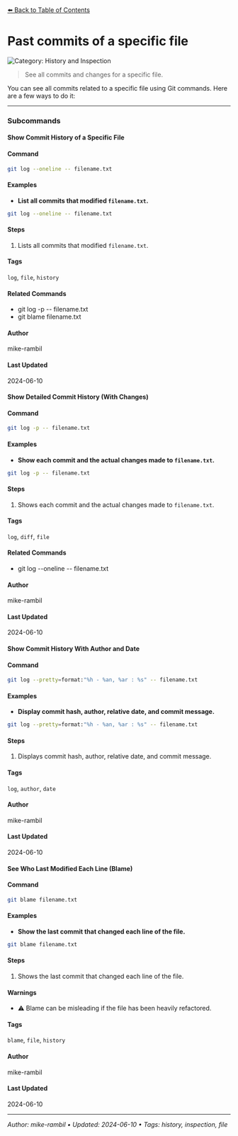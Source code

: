[⬅️ Back to Table of Contents](../README.md#past-commits-of-a-specific-file)

# Past commits of a specific file


![Category: History and Inspection](https://img.shields.io/badge/Category-History%20and%20Inspection-blue)
> See all commits and changes for a specific file.

You can see all commits related to a specific file using Git commands. Here are a few ways to do it:


---

### Subcommands
#### Show Commit History of a Specific File

#### Command
```sh
git log --oneline -- filename.txt
```

#### Examples
- **List all commits that modified `filename.txt`.**


```sh
git log --oneline -- filename.txt
```


#### Steps
1. Lists all commits that modified `filename.txt`.


#### Tags
`log`, `file`, `history`

#### Related Commands
- git log -p -- filename.txt
- git blame filename.txt


#### Author
mike-rambil

#### Last Updated
2024-06-10

#### Show Detailed Commit History (With Changes)

#### Command
```sh
git log -p -- filename.txt
```

#### Examples
- **Show each commit and the actual changes made to `filename.txt`.**


```sh
git log -p -- filename.txt
```


#### Steps
1. Shows each commit and the actual changes made to `filename.txt`.


#### Tags
`log`, `diff`, `file`

#### Related Commands
- git log --oneline -- filename.txt


#### Author
mike-rambil

#### Last Updated
2024-06-10

#### Show Commit History With Author and Date

#### Command
```sh
git log --pretty=format:"%h - %an, %ar : %s" -- filename.txt
```

#### Examples
- **Display commit hash, author, relative date, and commit message.**


```sh
git log --pretty=format:"%h - %an, %ar : %s" -- filename.txt
```


#### Steps
1. Displays commit hash, author, relative date, and commit message.


#### Tags
`log`, `author`, `date`

#### Author
mike-rambil

#### Last Updated
2024-06-10

#### See Who Last Modified Each Line (Blame)

#### Command
```sh
git blame filename.txt
```

#### Examples
- **Show the last commit that changed each line of the file.**


```sh
git blame filename.txt
```


#### Steps
1. Shows the last commit that changed each line of the file.


#### Warnings
- ⚠️ Blame can be misleading if the file has been heavily refactored.


#### Tags
`blame`, `file`, `history`

#### Author
mike-rambil

#### Last Updated
2024-06-10


---

_Author: mike-rambil • Updated: 2024-06-10 • Tags: history, inspection, file_
